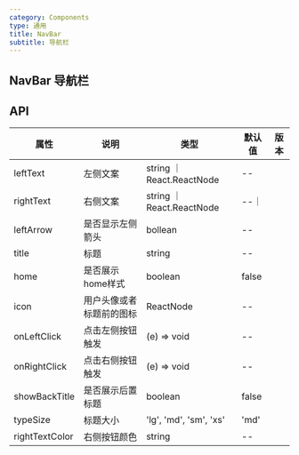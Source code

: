 ```yaml
---
category: Components
type: 通用
title: NavBar
subtitle: 导航栏
---
```


## NavBar 导航栏

## API
| 属性 | 说明 | 类型 | 默认值 | 版本 |
| --- | --- | --- | --- | --- |
|leftText|左侧文案|string ｜ React.ReactNode |--|
|rightText|右侧文案 | string ｜ React.ReactNode|--｜
|leftArrow|是否显示左侧箭头|bollean|--|
|title|标题|string|--|
|home|是否展示home样式| boolean| false|
|icon|用户头像或者标题前的图标| ReactNode |--|
|onLeftClick|点击左侧按钮触发|(e) => void|--|
|onRightClick|点击右侧按钮触发|(e) => void | --|
|showBackTitle|是否展示后置标题|boolean | false|
|typeSize|标题大小 |'lg', 'md', 'sm', 'xs'| 'md'|
|rightTextColor|右侧按钮颜色| string|--|